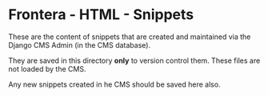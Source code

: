 # Frontera - HTML - Snippets

These are the content of snippets that are created and maintained via the Django CMS Admin (in the CMS database).

They are saved in this directory **only** to version control them. These files are not loaded by the CMS.

Any new snippets created in he CMS should be saved here also.
